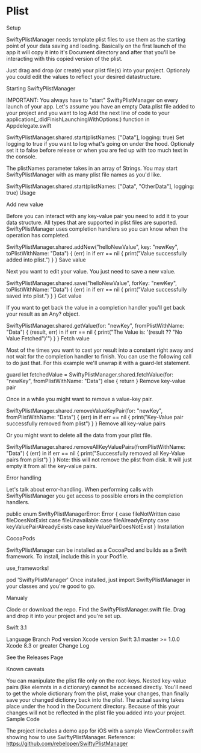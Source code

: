 # Plist
Setup

SwiftyPlistManager needs template plist files to use them as the starting point of your data saving and loading. Basically on the first launch of the app it will copy it into it's Document directory and after that you'll be interacting with this copied version of the plist.

Just drag and drop (or create) your plist file(s) into your project. Optionaly you could edit the values to reflect your desired datastructure.

Starting SwiftyPlistManager

IMPORTANT: You always have to "start" SwiftyPlistManager on every launch of your app. Let's assume you have an empty Data.plist file added to your project and you want to log Add the next line of code to your application(_:didFinishLaunchingWithOptions:) function in Appdelegate.swift

SwiftyPlistManager.shared.start(plistNames: ["Data"], logging: true)
Set logging to true if you want to log what's going on under the hood. Optionaly set it to false before release or when you are fed up with too much text in the console.

The plistNames parameter takes in an array of Strings. You may start SwiftyPlistManager with as many plist file names as you'd like.

SwiftyPlistManager.shared.start(plistNames: ["Data", "OtherData"], logging: true)
Usage

Add new value

Before you can interact with any key-value pair you need to add it to your data structure. All types that are supported in plist files are suported. SwiftyPlistManager uses completion handlers so you can know when the operation has completed.

SwiftyPlistManager.shared.addNew("helloNewValue", key: "newKey", toPlistWithName: "Data") { (err) in
  if err == nil {
    print("Value successfully added into plist.")
  }
}
Save value

Next you want to edit your value. You just need to save a new value.

SwiftyPlistManager.shared.save("helloNewValue", forKey: "newKey", toPlistWithName: "Data") { (err) in
  if err == nil {
    print("Value successfully saved into plist.")
  }
}
Get value

If you want to get back the value in a completion handler you'll get back your result as an Any? object.

SwiftyPlistManager.shared.getValue(for: "newKey", fromPlistWithName: "Data") { (result, err) in
  if err == nil {
    print("The Value is: '\(result ?? "No Value Fetched")'")
  }
}
Fetch value

Most of the times you want to cast yor result into a constant right away and not wait for the completion handler to finish. You can use the following call to do just that. For this example we'll unwrap it with a guard-let statement.

guard let fetchedValue = SwiftyPlistManager.shared.fetchValue(for: "newKey", fromPlistWithName: "Data") else { return }
Remove key-value pair

Once in a while you might want to remove a value-key pair.

SwiftyPlistManager.shared.removeValueKeyPair(for: "newKey", fromPlistWithName: "Data") { (err) in
  if err == nil {
    print("Key-Value pair successfully removed from plist")
  }
}
Remove all key-value pairs

Or you might want to delete all the data from your plist file.

SwiftyPlistManager.shared.removeAllKeyValuePairs(fromPlistWithName: "Data") { (err) in
  if err == nil {
    print("Successfully removed all Key-Value pairs from plist")
  }
}
Note: this will not remove the plist from disk. It will just empty it from all the key-value pairs.

Error handling

Let's talk about error-handling. When performing calls with SwiftyPlistManager you get access to possible errors in the completion handlers.

public enum SwiftyPlistManagerError: Error {
  case fileNotWritten
  case fileDoesNotExist
  case fileUnavailable
  case fileAlreadyEmpty
  case keyValuePairAlreadyExists
  case keyValuePairDoesNotExist
}
Installation

CocoaPods

SwiftyPlistManager can be installed as a CocoaPod and builds as a Swift framework. To install, include this in your Podfile.

use_frameworks!

pod 'SwiftyPlistManager'
Once installed, just import SwiftyPlistManager in your classes and you're good to go.

Manualy

Clode or download the repo. Find the SwiftyPlistManager.swift file. Drag and drop it into your project and you're set up.

Swift 3.1

Language	Branch	Pod version	Xcode version
Swift 3.1	master	>= 1.0.0	Xcode 8.3 or greater
Change Log

See the Releases Page

Known caveats

You can manipulate the plist file only on the root-keys. Nested key-value pairs (like elemnts in a dictionary) cannot be accessed directly. You'll need to get the whole dictionary from the plist, make your changes, than finally save your changed dictionry back into the plist.
The actual saving takes place under the hood in the Document directory. Because of this your changes will not be reflected in the plist file you added into your project.
Sample Code

The project includes a demo app for iOS with a sample ViewController.swift showing how to use SwiftyPlistManager.
Reference: https://github.com/rebeloper/SwiftyPlistManager
